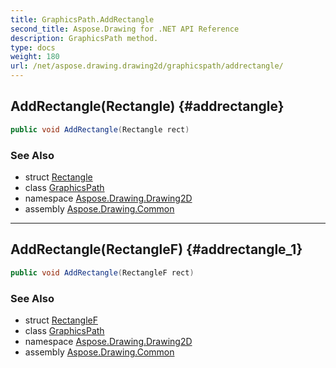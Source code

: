 ```yaml
---
title: GraphicsPath.AddRectangle
second_title: Aspose.Drawing for .NET API Reference
description: GraphicsPath method. 
type: docs
weight: 180
url: /net/aspose.drawing.drawing2d/graphicspath/addrectangle/
---
```

## AddRectangle(Rectangle) {#addrectangle}

```csharp
public void AddRectangle(Rectangle rect)
```

### See Also

* struct [Rectangle](../../../aspose.drawing/rectangle/)
* class [GraphicsPath](../)
* namespace [Aspose.Drawing.Drawing2D](../../graphicspath/)
* assembly [Aspose.Drawing.Common](../../../)

---

## AddRectangle(RectangleF) {#addrectangle_1}

```csharp
public void AddRectangle(RectangleF rect)
```

### See Also

* struct [RectangleF](../../../aspose.drawing/rectanglef/)
* class [GraphicsPath](../)
* namespace [Aspose.Drawing.Drawing2D](../../graphicspath/)
* assembly [Aspose.Drawing.Common](../../../)


